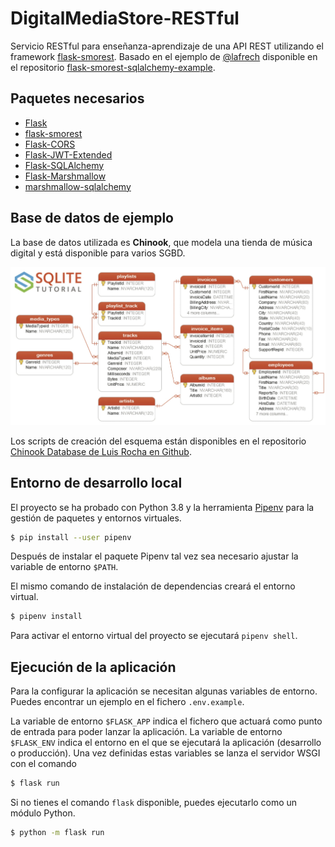 # DigitalMediaStore-RESTful

Servicio RESTful para enseñanza-aprendizaje de una API REST utilizando el framework [flask-smorest](https://flask-smorest.readthedocs.io/en/latest/). Basado en el ejemplo de [@lafrech](https://github.com/lafrech) disponible en el repositorio [flask-smorest-sqlalchemy-example](https://github.com/lafrech/flask-smorest-sqlalchemy-example).

## Paquetes necesarios

- [Flask](https://flask.palletsprojects.com/)
- [flask-smorest](https://flask-smorest.readthedocs.io/)
- [Flask-CORS](https://flask-cors.readthedocs.io/)
- [Flask-JWT-Extended](https://flask-jwt-extended.readthedocs.io/)
- [Flask-SQLAlchemy](https://flask-sqlalchemy.palletsprojects.com/)
- [Flask-Marshmallow](https://flask-marshmallow.readthedocs.io/)
- [marshmallow-sqlalchemy](https://marshmallow-sqlalchemy.readthedocs.io/)

## Base de datos de ejemplo

La base de datos utilizada es **Chinook**, que modela una tienda de música digital y está disponible para varios SGBD.

![Diagrama Entidad-Relación de Chinook](sqlite-sample-database-diagram-color.jpg)

Los scripts de creación del esquema están disponibles en el repositorio [Chinook Database de Luis Rocha en Github](https://github.com/lerocha/chinook-database).

## Entorno de desarrollo local

El proyecto se ha probado con Python 3.8 y la herramienta [Pipenv](https://pipenv.pypa.io/en/latest/) para la gestión de paquetes y entornos virtuales.

```bash
$ pip install --user pipenv
```

Después de instalar el paquete Pipenv tal vez sea necesario ajustar la variable de entorno `$PATH`.

El mismo comando de instalación de dependencias creará el entorno virtual.

```bash
$ pipenv install
```

Para activar el entorno virtual del proyecto se ejecutará `pipenv shell`.

## Ejecución de la aplicación

Para la configurar la aplicación se necesitan algunas variables de entorno. Puedes encontrar un ejemplo en el fichero `.env.example`.

La variable de entorno `$FLASK_APP` indica el fichero que actuará como punto de entrada para poder lanzar la aplicación. La variable de entorno `$FLASK_ENV` indica el entorno en el que se ejecutará la aplicación (desarrollo o producción). Una vez definidas estas variables se lanza el servidor WSGI con el comando

```bash
$ flask run
```

Si no tienes el comando `flask` disponible, puedes ejecutarlo como un módulo Python.

```bash
$ python -m flask run
```
